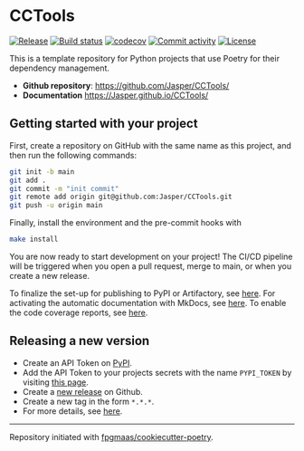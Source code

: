 # CCTools

[![Release](https://img.shields.io/github/v/release/Jasper/CCTools)](https://img.shields.io/github/v/release/Jasper/CCTools)
[![Build status](https://img.shields.io/github/actions/workflow/status/Jasper/CCTools/main.yml?branch=main)](https://github.com/Jasper/CCTools/actions/workflows/main.yml?query=branch%3Amain)
[![codecov](https://codecov.io/gh/Jasper/CCTools/branch/main/graph/badge.svg)](https://codecov.io/gh/Jasper/CCTools)
[![Commit activity](https://img.shields.io/github/commit-activity/m/Jasper/CCTools)](https://img.shields.io/github/commit-activity/m/Jasper/CCTools)
[![License](https://img.shields.io/github/license/Jasper/CCTools)](https://img.shields.io/github/license/Jasper/CCTools)

This is a template repository for Python projects that use Poetry for their dependency management.

- **Github repository**: <https://github.com/Jasper/CCTools/>
- **Documentation** <https://Jasper.github.io/CCTools/>

## Getting started with your project

First, create a repository on GitHub with the same name as this project, and then run the following commands:

```bash
git init -b main
git add .
git commit -m "init commit"
git remote add origin git@github.com:Jasper/CCTools.git
git push -u origin main
```

Finally, install the environment and the pre-commit hooks with

```bash
make install
```

You are now ready to start development on your project!
The CI/CD pipeline will be triggered when you open a pull request, merge to main, or when you create a new release.

To finalize the set-up for publishing to PyPI or Artifactory, see [here](https://fpgmaas.github.io/cookiecutter-poetry/features/publishing/#set-up-for-pypi).
For activating the automatic documentation with MkDocs, see [here](https://fpgmaas.github.io/cookiecutter-poetry/features/mkdocs/#enabling-the-documentation-on-github).
To enable the code coverage reports, see [here](https://fpgmaas.github.io/cookiecutter-poetry/features/codecov/).

## Releasing a new version

- Create an API Token on [PyPI](https://pypi.org/).
- Add the API Token to your projects secrets with the name `PYPI_TOKEN` by visiting [this page](https://github.com/Jasper/CCTools/settings/secrets/actions/new).
- Create a [new release](https://github.com/Jasper/CCTools/releases/new) on Github.
- Create a new tag in the form `*.*.*`.
- For more details, see [here](https://fpgmaas.github.io/cookiecutter-poetry/features/cicd/#how-to-trigger-a-release).

---

Repository initiated with [fpgmaas/cookiecutter-poetry](https://github.com/fpgmaas/cookiecutter-poetry).
